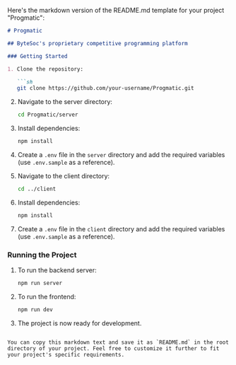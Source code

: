 Here's the markdown version of the README.md template for your project "Progmatic":

```markdown
# Progmatic

## ByteSoc's proprietary competitive programming platform

### Getting Started

1. Clone the repository:

   ```sh
   git clone https://github.com/your-username/Progmatic.git
   ```

2. Navigate to the server directory:

   ```sh
   cd Progmatic/server
   ```

3. Install dependencies:

   ```sh
   npm install
   ```

4. Create a `.env` file in the `server` directory and add the required variables (use `.env.sample` as a reference).

5. Navigate to the client directory:

   ```sh
   cd ../client
   ```

6. Install dependencies:

   ```sh
   npm install
   ```

7. Create a `.env` file in the `client` directory and add the required variables (use `.env.sample` as a reference).

### Running the Project

1. To run the backend server:

   ```sh
   npm run server
   ```

2. To run the frontend:

   ```sh
   npm run dev
   ```

3. The project is now ready for development.
```

You can copy this markdown text and save it as `README.md` in the root directory of your project. Feel free to customize it further to fit your project's specific requirements.